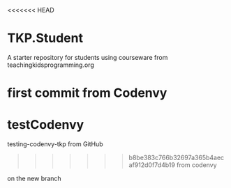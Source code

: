 <<<<<<< HEAD
# TKP.Student
A starter repository for students using courseware from teachingkidsprogramming.org

first commit from Codenvy
=======
# testCodenvy
testing-codenvy-tkp
from GitHub
>>>>>>> b8be383c766b32697a365b4aecaf912d0f7d4b19
from codenvy

on the new branch

